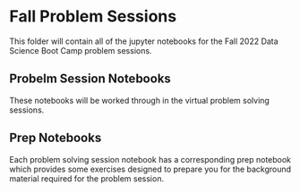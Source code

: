 # Fall Problem Sessions

This folder will contain all of the jupyter notebooks for the Fall 2022 Data Science Boot Camp problem sessions.

## Probelm Session Notebooks

These notebooks will be worked through in the virtual problem solving sessions.

## Prep Notebooks

Each problem solving session notebook has a corresponding prep notebook which provides some exercises designed to prepare you for the background material required for the problem session.